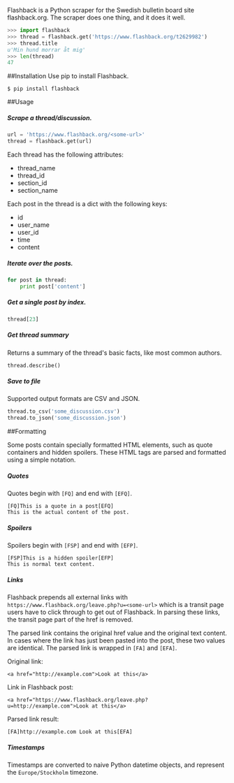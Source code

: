 Flashback is a Python scraper for the Swedish bulletin board site flashback.org. The scraper does one thing, and it does it well.

```python
>>> import flashback
>>> thread = flashback.get('https://www.flashback.org/t2629982')
>>> thread.title
u'Min hund morrar åt mig'
>>> len(thread)
47
```

##Installation
Use pip to install Flashback.

```
$ pip install flashback
```

##Usage

##### Scrape a thread/discussion.
```python
url = 'https://www.flashback.org/<some-url>'
thread = flashback.get(url)
```

Each thread has the following attributes:

* thread_name
* thread_id
* section_id
* section_name

Each post in the thread is a dict with the following keys:

* id
* user_name
* user_id
* time
* content

##### Iterate over the posts.

```python
for post in thread:
    print post['content']
```

##### Get a single post by index.
```python
thread[23]
```

##### Get thread summary
Returns a summary of the thread's basic facts, like most common authors.
```python
thread.describe()
```

##### Save to file
Supported output formats are CSV and JSON.
```python
thread.to_csv('some_discussion.csv')
thread.to_json('some_discussion.json')
```

##Formatting

Some posts contain specially formatted HTML elements, such as quote containers and hidden spoilers. These HTML tags are parsed and formatted using a simple notation.

##### Quotes
Quotes begin with `[FQ]` and end with `[EFQ]`.
```
[FQ]This is a quote in a post[EFQ]
This is the actual content of the post.
```

##### Spoilers
Spoilers begin with `[FSP]` and end with `[EFP]`.
```
[FSP]This is a hidden spoiler[EFP]
This is normal text content.
```

##### Links
Flashback prepends all external links with `https://www.flashback.org/leave.php?u=<some-url>` which is a transit page users have to click through to get out of Flashback. In parsing these links, the transit page part of the href is removed.

The parsed link contains the original href value and the original text content. In cases where the link has just been pasted into the post, these two values are identical. The parsed link is wrapped in `[FA]` and `[EFA]`.

Original link:

    <a href="http://example.com">Look at this</a>

Link in Flashback post:

    <a href="https://www.flashback.org/leave.php?u=http://example.com">Look at this</a>

Parsed link result:

    [FA]http://example.com Look at this[EFA]

##### Timestamps
Timestamps are converted to naive Python datetime objects, and represent the `Europe/Stockholm` timezone.